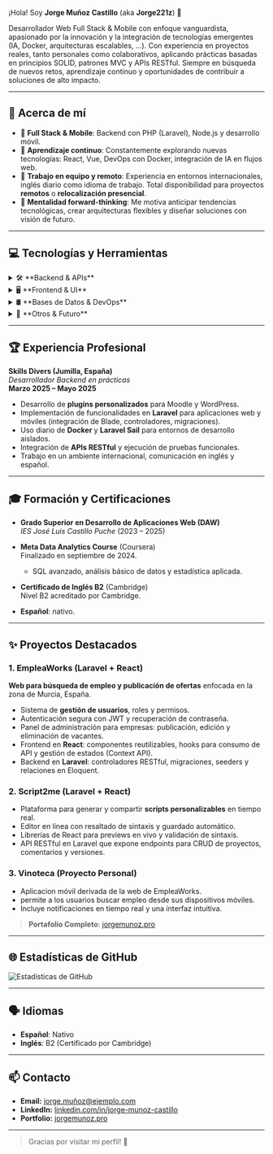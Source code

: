 ¡Hola! Soy **Jorge Muñoz Castillo** (aka **Jorge221z**) 👋

Desarrollador Web Full Stack & Mobile con enfoque vanguardista, apasionado por la innovación y la integración de tecnologías emergentes (IA, Docker, arquitecturas escalables, ...). Con experiencia en proyectos reales, tanto personales como colaborativos, aplicando prácticas basadas en principios SOLID, patrones MVC y APIs RESTful. Siempre en búsqueda de nuevos retos, aprendizaje continuo y oportunidades de contribuir a soluciones de alto impacto.

---

## 🚀 Acerca de mí

- 📌 **Full Stack & Mobile**: Backend con PHP (Laravel), Node.js y desarrollo móvil.  
- 🌱 **Aprendizaje continuo**: Constantemente explorando nuevas tecnologías: React, Vue, DevOps con Docker, integración de IA en flujos web.  
- 🤝 **Trabajo en equipo y remoto**: Experiencia en entornos internacionales, inglés diario como idioma de trabajo. Total disponibilidad para proyectos **remotos** o **relocalización presencial**.  
- 🎯 **Mentalidad forward-thinking**: Me motiva anticipar tendencias tecnológicas, crear arquitecturas flexibles y diseñar soluciones con visión de futuro.

---

## 💻 Tecnologías y Herramientas

<details>
<summary>🛠️ **Backend & APIs**</summary>

- **PHP**: Laravel (Blade, Eloquent, Artisan), PHP nativo.  
- **Node.js**: Construcción de microservicios y tareas programadas (cron jobs).  
- Principios **SOLID**, **MVC**, diseño e implementación de **APIs RESTful**.  
- Contenedores: **Docker**, **Laravel Sail**.  
- Despliegue en **VPS** (Linux CLI, XAMPP, configuraciones Nginx/Apache).  
</details>

<details>
<summary>🖥️ **Frontend & UI**</summary>
  
- Frameworks/Librerías: **React**, **Vue**, **Tailwind CSS**.  
- Diseño **responsive**, experiencia de usuario (UX) y accesibilidad.  
- Integración de componentes dinámicos y consumo de APIs desde el cliente.  
</details>

<details>
<summary>🛢️ **Bases de Datos & DevOps**</summary>

- **MySQL**, **PostgreSQL**, **MariaDB**: Diseño de esquemas, optimización de consultas.  
- Control de versiones: **Git**, **GitHub** (workflows, branches, pull requests).  
- **Linux (CLI)**: Administración básica de servidores, scripting en **Bash**.  
- Automatización de despliegues y entornos reproducibles con Docker.  
</details>

<details>
<summary>🤖 **Otros & Futuro**</summary>

- Integración de **IA** (chatbots, análisis de datos, automatización inteligente).  
- Conocimientos en **estadística básica**, **SQL avanzado** y análisis de datos (curso “Meta Data Analytics” en Coursera, finalizado en septiembre 2024).  
- Metodologías ágiles (SCRUM, Kanban) y buenas prácticas de documentación.  
</details>

---

## 🏆 Experiencia Profesional

**Skills Divers (Jumilla, España)**  
*Desarrollador Backend en prácticas*  
**Marzo 2025 – Mayo 2025**  
- Desarrollo de **plugins personalizados** para Moodle y WordPress.  
- Implementación de funcionalidades en **Laravel** para aplicaciones web y móviles (integración de Blade, controladores, migraciones).  
- Uso diario de **Docker** y **Laravel Sail** para entornos de desarrollo aislados.  
- Integración de **APIs RESTful** y ejecución de pruebas funcionales.  
- Trabajo en un ambiente internacional, comunicación en inglés y español.

---

## 🎓 Formación y Certificaciones

- **Grado Superior en Desarrollo de Aplicaciones Web (DAW)**  
  *IES José Luis Castillo Puche* (2023 – 2025)  

- **Meta Data Analytics Course** (Coursera)  
  Finalizado en septiembre de 2024.  
  - SQL avanzado, análisis básico de datos y estadística aplicada.  

- **Certificado de Inglés B2** (Cambridge)  
  Nivel B2 acreditado por Cambridge.  
- **Español**: nativo.  

---

## ✨ Proyectos Destacados

### 1. EmpleaWorks (Laravel + React)  
**Web para búsqueda de empleo y publicación de ofertas** enfocada en la zona de Murcia, España.  
- Sistema de **gestión de usuarios**, roles y permisos.  
- Autenticación segura con JWT y recuperación de contraseña.  
- Panel de administración para empresas: publicación, edición y eliminación de vacantes.  
- Frontend en **React**: componentes reutilizables, hooks para consumo de API y gestión de estados (Context API).  
- Backend en **Laravel**: controladores RESTful, migraciones, seeders y relaciones en Eloquent.

### 2. Script2me (Laravel + React)  
- Plataforma para generar y compartir **scripts personalizables** en tiempo real.  
- Editor en línea con resaltado de sintaxis y guardado automático.  
- Librerías de React para previews en vivo y validación de sintaxis.  
- API RESTful en Laravel que expone endpoints para CRUD de proyectos, comentarios y versiones.

### 3. Vinoteca (Proyecto Personal)  
- Aplicacion móvil derivada de la web de EmpleaWorks.  
- permite a los usuarios buscar empleo desde sus dispositivos móviles.   
- Incluye notificaciones en tiempo real y una interfaz intuitiva.  

> **Portafolio Completo**: [jorgemunoz.pro](https://jorgemunoz.pro)  

---

## 🌐 Estadísticas de GitHub

![Estadísticas de GitHub](https://github-readme-stats.vercel.app/api?username=Jorge221z&show_icons=true&theme=radical)

---

## 🗣️ Idiomas

- **Español**: Nativo  
- **Inglés**: B2 (Certificado por Cambridge)  

---

## 📫 Contacto

- **Email:** [jorge.muñoz@ejemplo.com](mailto:jorgemunozcast12@gmail.com)  
- **LinkedIn:** [linkedin.com/in/jorge-munoz-castillo](https://www.linkedin.com/in/jorge-munoz-castillo)  
- **Portfolio:** [jorgemunoz.pro](https://jorgemunoz.pro)

---

> Gracias por visitar mi perfil! 🚀

